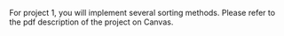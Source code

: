 For project 1, you will implement several sorting methods. Please refer to the pdf description of the project on Canvas.
